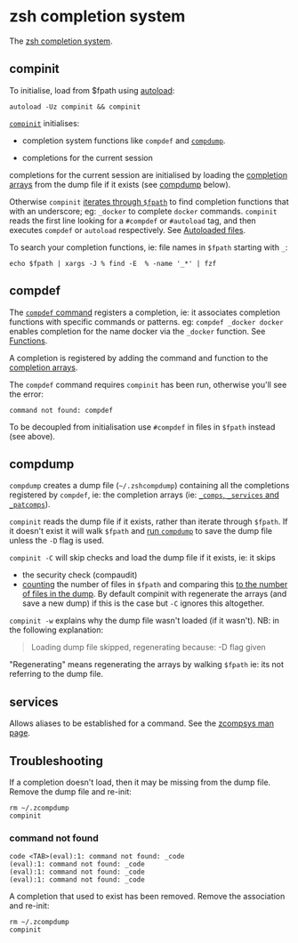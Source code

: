 # zsh completion system

The [zsh completion system](http://zsh.sourceforge.net/Doc/Release/Completion-System.html).

## compinit

To initialise, load from $fpath using [autoload](zsh-functions#autoload):

```
autoload -Uz compinit && compinit
```

[`compinit`](https://github.com/zsh-users/zsh/blob/master/Completion/compinit) initialises:

- completion system functions like `compdef` and [`compdump`](https://github.com/zsh-users/zsh/blob/master/Completion/compdump).

- completions for the current session

completions for the current session are initialised by loading the [completion arrays](https://github.com/zsh-users/zsh/blob/09c5b10dc2affbe4e46f69e64d573b197c14b988/Completion/compinit#L113) from the dump file if it exists (see [compdump](#compdump) below).

Otherwise `compinit` [iterates through `$fpath`](https://github.com/zsh-users/zsh/blob/09c5b10dc2affbe4e46f69e64d573b197c14b988/Completion/compinit#L523) to find completion functions that with an underscore; eg: `_docker` to complete `docker` commands.
`compinit` reads the first line looking for a `#compdef` or `#autoload` tag, and then executes `compdef` or `autoload` respectively. See [Autoloaded files](http://zsh.sourceforge.net/Doc/Release/Completion-System.html#Autoloaded-files).

To search your completion functions, ie: file names in `$fpath` starting with `_`:

```
echo $fpath | xargs -J % find -E  % -name '_*' | fzf
```

## compdef

The [`compdef` command](https://github.com/zsh-users/zsh/blob/09c5b10dc2affbe4e46f69e64d573b197c14b988/Completion/compinit#L202) registers a completion, ie: it associates completion functions with specific commands or patterns. eg: `compdef _docker docker` enables completion for the name docker via the `_docker` function. See [Functions](http://zsh.sourceforge.net/Doc/Release/Completion-System.html#Functions-3).

A completion is registered by adding the command and function to the [completion arrays](https://github.com/zsh-users/zsh/blob/09c5b10dc2affbe4e46f69e64d573b197c14b988/Completion/compinit#L381).

The `compdef` command requires `compinit` has been run, otherwise you'll see the error:

```
command not found: compdef
```

To be decoupled from initialisation use `#compdef` in files in `$fpath` instead (see above).

## compdump

`compdump` creates a dump file (`~/.zshcompdump`) containing all the completions registered by `compdef`, ie: the completion arrays (ie: [`_comps`, `_services` and `_patcomps`](https://github.com/zsh-users/zsh/blob/09c5b10dc2affbe4e46f69e64d573b197c14b988/Completion/compdump#L39C19-L39C25)).

`compinit` reads the dump file if it exists, rather than iterate through `$fpath`. If it doesn't exist it will walk `$fpath` and [run `compdump`](https://github.com/zsh-users/zsh/blob/09c5b10dc2affbe4e46f69e64d573b197c14b988/Completion/compinit#L549) to save the dump file unless the `-D` flag is used.

`compinit -C` will skip checks and load the dump file if it exists, ie: it skips

- the security check (compaudit)
- [counting](https://github.com/zsh-users/zsh/blob/09c5b10dc2affbe4e46f69e64d573b197c14b988/Completion/compinit#L472) the number of files in `$fpath` and comparing this [to the number of files in the dump](https://github.com/zsh-users/zsh/blob/09c5b10dc2affbe4e46f69e64d573b197c14b988/Completion/compinit#L489). By default compinit with regenerate the arrays (and save a new dump) if this is the case but `-C` ignores this altogether.

`compinit -w` explains why the dump file wasn't loaded (if it wasn't). NB: in the following explanation:

> Loading dump file skipped, regenerating because: -D flag given

"Regenerating" means regenerating the arrays by walking `$fpath` ie: its not referring to the dump file.

## services

Allows aliases to be established for a command. See the [zcompsys man page](https://linux.die.net/man/1/zshcompsys#:~:text=Each%20name%20may%20also%20be%20of%20the%20form%20%27cmd%3Dservice%27).

## Troubleshooting

If a completion doesn't load, then it may be missing from the dump file. Remove the dump file and re-init:

```
rm ~/.zcompdump
compinit
```

### command not found

```
code <TAB>(eval):1: command not found: _code
(eval):1: command not found: _code
(eval):1: command not found: _code
(eval):1: command not found: _code
```

A completion that used to exist has been removed.
Remove the association and re-init:

```
rm ~/.zcompdump
compinit
```
